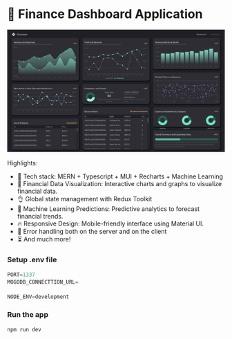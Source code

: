 # 💸 Finance Dashboard Application

![Demo App](/client/public/finanseer-readme-img.png)

Highlights:

- 🌟 Tech stack: MERN + Typescript + MUI + Recharts + Machine Learning
- 🎨 Financial Data Visualization: Interactive charts and graphs to visualize financial data.
- 👌 Global state management with Redux Toolkit
- 🎲 Machine Learning Predictions: Predictive analytics to forecast financial trends.
- 🔥 Responsive Design: Mobile-friendly interface using Material UI.
- 🐞 Error handling both on the server and on the client
- ⏳ And much more!

### Setup .env file

```js
PORT=1337
MOGODB_CONNECTTION_URL=

NODE_ENV=development
```

### Run the app

```shell
npm run dev
```